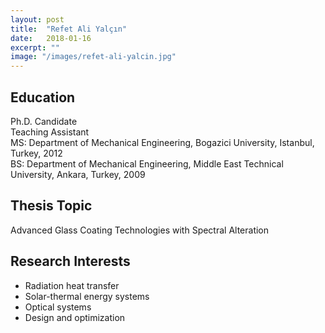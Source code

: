 ```yaml
---
layout: post
title:  "Refet Ali Yalçın"
date:   2018-01-16
excerpt: ""
image: "/images/refet-ali-yalcin.jpg"
---
```


## Education
Ph.D. Candidate <br>
Teaching Assistant <br>
MS: Department of Mechanical Engineering, Bogazici University, Istanbul, Turkey, 2012 <br>
BS: Department of Mechanical Engineering, Middle East Technical University, Ankara, Turkey, 2009 <br>

## Thesis Topic
Advanced Glass Coating Technologies with Spectral Alteration

## Research Interests
- Radiation heat transfer
- Solar-thermal energy systems
- Optical systems
- Design and optimization 
